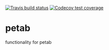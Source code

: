 <!-- badges: start -->
[![Travis build status](https://travis-ci.com/dlill/petab.svg?branch=main)](https://travis-ci.com/dlill/petab)
[![Codecov test coverage](https://codecov.io/gh/dlill/petab/branch/master/graph/badge.svg)](https://codecov.io/gh/dlill/petab?branch=master)
<!-- badges: end -->
  
# petab

functionality for petab
